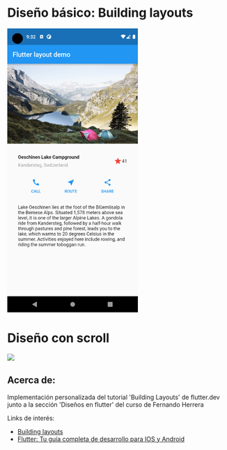 # Diseño básico: Building layouts

<img src="https://raw.githubusercontent.com/ZgroNet/disenos/main/screenshots/Screenshot_Final_App_Demo.png" width="300">

# Diseño con scroll

<img src="https://raw.githubusercontent.com/ZgroNet/disenos//main/screenshots/Screenshot_Final_Diseño_con_Scroll.png" width="300">

## Acerca de:

Implementación personalizada del tutorial 'Building Layouts' de flutter.dev 
junto a la sección 'Diseños en flutter' del curso de Fernando Herrera

Links de interés:

- [Building layouts](https://docs.flutter.dev/development/ui/layout/tutorial#step-0-create-the-app-base-code)
- [Flutter: Tu guía completa de desarrollo para IOS y Android](https://www.udemy.com/course/flutter-ios-android-fernando-herrera/)


